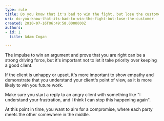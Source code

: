 ```yaml
---
type: rule
title: Do you know that it's bad to win the fight, but lose the customer?
uri: do-you-know-that-its-bad-to-win-the-fight-but-lose-the-customer
created: 2010-07-16T06:49:58.0000000Z
authors:
- id: 1
  title: Adam Cogan

---
```




<span class='intro'> ​​​​The impulse to win an argument and prove that you are right can be a strong driving force, but it's important not to let it take priority over keeping a good client.&#160;<br> </span>

<p>If the client is unhappy or upset, it's more important to show empathy and demonstrate that you understand your client's point of view, as it is more likely to win you future work.<br></p><p>Make sure you start a reply to an angry client with something like &quot;I understand your frustration, and I think I can stop this happening again&quot;.</p><p>At this point in time, you want to aim for a compromise, where each party meets the other somewhere in the middle.</p>


